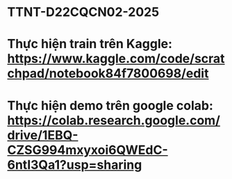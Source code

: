# TTNT-D22CQCN02-2025

# Thực hiện train trên Kaggle: https://www.kaggle.com/code/scratchpad/notebook84f7800698/edit
# Thực hiện demo trên google colab: https://colab.research.google.com/drive/1EBQ-CZSG994mxyxoi6QWEdC-6ntI3Qa1?usp=sharing
